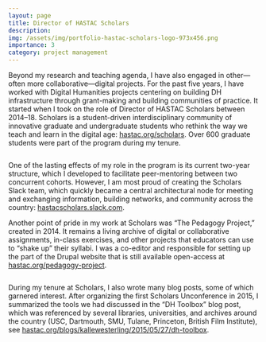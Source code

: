 ```yaml
---
layout: page
title: Director of HASTAC Scholars
description: 
img: /assets/img/portfolio-hastac-scholars-logo-973x456.png
importance: 3
category: project management
---
```


Beyond my research and teaching agenda, I have also engaged in other—often more collaborative—digital projects. For the past five years, I have worked with Digital Humanities projects centering on building DH infrastructure through grant-making and building communities of practice. It started when I took on the role of Director of HASTAC Scholars between 2014–18. Scholars is a student-driven interdisciplinary community of innovative graduate and undergraduate students who rethink the way we teach and learn in the digital age: [hastac.org/scholars](https://hastac.org/scholars). Over 600 graduate students were part of the program during my tenure.

<div class="row pb-3">
    <div class="col-sm mt-3 mt-md-0">
        <a href="https://www.hastac.org/initiatives/hastac-scholars" target="_blank"><img class="img-fluid rounded z-depth-1" src="{{ '/assets/img/portfolio-hastac-scholars-site.png' | relative_url }}" alt="" title="A screenshot of the HASTAC Scholars website"/></a>
    </div>
</div>

One of the lasting effects of my role in the program is its current two-year structure, which I developed to facilitate peer-mentoring between two concurrent cohorts. However, I am most proud of creating the Scholars Slack team, which quickly became a central architectural node for meeting and exchanging information, building networks, and community across the country: [hastacscholars.slack.com](https://hastacscholars.slack.com).

Another point of pride in my work at Scholars was “The Pedagogy Project,” created in 2014. It remains a living archive of digital or collaborative assignments, in-class exercises, and other projects that educators can use to “shake up” their syllabi. I was a co-editor and responsible for setting up the part of the Drupal website that is still available open-access at [hastac.org/pedagogy-project](https://hastac.org/pedagogy-project).

<div class="row pb-3">
    <div class="col-sm mt-3 mt-md-0">
        <a href="https://www.hastac.org/pedagogy-project" target="_blank"><img class="img-fluid rounded z-depth-1" src="{{ '/assets/img/portfolio-pedagogy-project.png' | relative_url }}" alt="" title="A screenshot of the Pedagogy Project site"/></a>
    </div>
</div>

During my tenure at Scholars, I also wrote many blog posts, some of which garnered interest. After organizing the first Scholars Unconference in 2015, I summarized the tools we had discussed in the “DH Toolbox” blog post, which was referenced by several libraries, universities, and archives around the country (USC, Dartmouth, SMU, Tulane, Princeton, British Film Institute), see [hastac.org/blogs/kallewesterling/2015/05/27/dh-toolbox](https://hastac.org/blogs/kallewesterling/2015/05/27/dh-toolbox).
